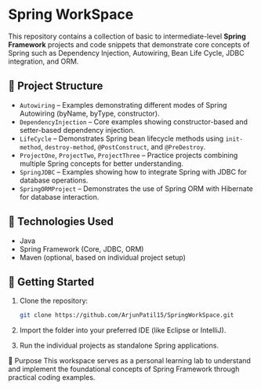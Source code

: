﻿# Spring WorkSpace

This repository contains a collection of basic to intermediate-level **Spring Framework** projects and code snippets that demonstrate core concepts of Spring such as Dependency Injection, Autowiring, Bean Life Cycle, JDBC integration, and ORM.

## 📁 Project Structure

- `Autowiring` – Examples demonstrating different modes of Spring Autowiring (byName, byType, constructor).
- `DependencyInjection` – Core examples showing constructor-based and setter-based dependency injection.
- `LifeCycle` – Demonstrates Spring bean lifecycle methods using `init-method`, `destroy-method`, `@PostConstruct`, and `@PreDestroy`.
- `ProjectOne`, `ProjectTwo`, `ProjectThree` – Practice projects combining multiple Spring concepts for better understanding.
- `SpringJDBC` – Examples showing how to integrate Spring with JDBC for database operations.
- `SpringORMProject` – Demonstrates the use of Spring ORM with Hibernate for database interaction.

## 📌 Technologies Used

- Java
- Spring Framework (Core, JDBC, ORM)
- Maven (optional, based on individual project setup)

## 🚀 Getting Started

1. Clone the repository:
   ```bash
   git clone https://github.com/ArjunPatil15/SpringWorkSpace.git

2. Import the folder into your preferred IDE (like Eclipse or IntelliJ).

3. Run the individual projects as standalone Spring applications.

📖 Purpose
This workspace serves as a personal learning lab to understand and implement the foundational concepts of Spring Framework through practical coding examples.



